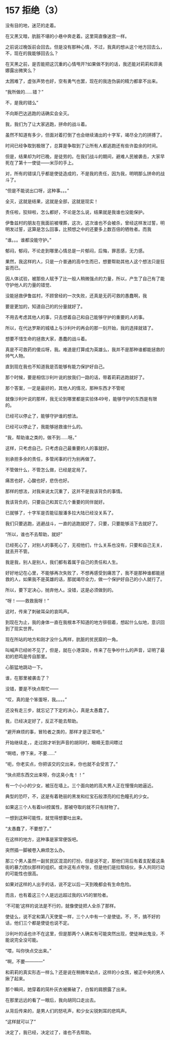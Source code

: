 # 157 拒绝（3）

没有目的地，迷茫的走着。

在又黑又暗，肮脏不堪的小巷中奔走着。这里简直像迷宫一样。

之前说过晚饭前会回去。但是没有那种心情，不过，我真的想从这个地方回去么，不，现在的我能够回去么？

在天黑之前，是否能把这沉重的心情甩开?如果做不到的话，我还能对莉莉和菲奥娜露出微笑么？

太困难了，虚张声势也好，空有勇气也罢，现在的我连伪装的精力都拿不出来。

“我所做的……错？”

不，是我的错么”

不向斯巴达逃跑的话确实会全灭。

我，我们为了让大家逃跑，拼命的战斗着。

虽然不知道有多少，但面对着打倒了也会继续涌出的十字军，竭尽全力的拼搏了。

时间已经争取到极限了，总算是争取到了让所有人都逃跑还有些许盈余的时间。

但是，结果却为时已晚，是徒劳的。在我们战斗的期间，避难人民被袭击，大家早死在了第十一使徒——米莎的手上。

对，所有的错误几乎都是使徒造成的，不是我的责任，因为我，明明那么拼命的战斗了。

“但是不能说出口呀，这种事。。。”

全灭，这就是结果，这就是全部，这就是现实！

责任啦，狡辩啦，怎么都好，不论是怎么说，结果就是我谁也没能保护。

伊鲁兹村的朋友在我面前被埋葬，这次，这次谁也不会被杀，曾经这样发过誓，明明发过誓，这算是怎么回事，比预想之中的还要多上数百倍的牺牲者。而我

“谁。。。谁都没能守护。”

郁闷，郁闷，不论走到哪里心情总是一片郁闷，后悔，罪恶感，无力感。

果然，我这样的人，只是一介普通的高中生而已，想要帮助其他人这个想法只是狂妄而已。

因人体试验，被那些人赋予了比一般人稍微强点的力量，所以，产生了自己有了能守护他人的力量的错觉、

没能拯救伊鲁兹村，不顾曾经的一次失败，还真是无药可救的愚蠢啊，我

要是更加的，知道自己的的分量就好了。

不用去考虑其他人的事，只去想着自己和自己能够守护的重要的人的事。

所以，在代达罗斯的城墙上与沙利叶的再会的那一刻开始，我的选择就错了。

想要不惜生命的拯救大家，愚蠢的战斗着。

真是不可救药的傻瓜呀，我。难道是打算成为英雄么，我并不是那种谁都能拯救的帅气人物。

直到现在我也不知道我是否能够有能力保护好自己。

那个时候，要是相信沙利叶说的放我们一路的话，带着莉莉逃跑就好了。

那个答案，一定是最好的，其他人的情况，那种东西才不管呢

就像沙利叶说的那样，我无论到哪里都是实验体49号，能够守护的东西是有限的。

已经可以停止了，能够守护谁的想法。

已经可以停止了，我能够拯救谁什么的。

“我，帮助谁之类的，做不到……呀。”

这样，只考虑自己，只考虑自己最重要的人的事就好。

别承担多余的责任，多管闲事的行为别再做了。

不管做什么，不管怎么做，已经是定局了。

痛苦也好，心酸也好，悲伤也好。

那样的想法，对我来说太沉重了，这并不是我该背负的事情。

我该背负的，只要自己和其它几个重要的同伴就好。

已就够了，十字军是否能征服潘多拉大陆已经没关系了。

我们只要逃跑，逃避战斗，一直的逃跑就好了，只要，只要能够活下去就好了。

“所以，谁也不去帮助，就好”

已经死心了，对别人的事死心了，无视他们，什么关系也没有，只要和自己无关，就丢开不管。

我是我，别人是别人，我们都有着属于自己的责任和人生。

好好地记在心里，不能够再次失败了，不想再感受到痛苦了，我不是那种谁都能拯救的人，如果我不是英雄的话，那就竭尽全力，做一个保护好自己的小人就行了。

所以，要下定决心，抛弃他人。没错，这是必须做到的。

“呀！——救救我呀！”

这时，传来了刺破耳朵的哀鸣声。

到现在为止，我的身体一直在我根本不知道的地方徘徊着，想起什么似地，意识回到了现实世界。

现在所站的地方和刚才没什么两样，肮脏的贫民窟的一角。

叫喊声已经听不见了，但是，就在小港深处，传来了在争吵什么的声音，证明了最初的悲鸣是传自那里。

心脏猛地跳动一下。

谁，在那里被袭击了？

没错，要是不快点帮忙——

“哎，真的是个笨蛋呀，我。。。。”

还没有走三步，就忘记了下定的决心，真是太愚蠢了。

我，已经决定好了，反正不能去帮助。

“避开麻烦的事，冒险者之类的，那样才是正常吧。”

开始继续走，，走过刚才听到声音的胡同时，眼睛无意间瞟过

“啊唔，停下来，不要……”

“呃，你老实点，你把该交的交出来，你也就不会受苦了。”

“快点把东西交出来呀，你这臭小鬼！！”

有一个小小的少女，被压在墙上。三个面向她的高大男人正在慢慢向她逼近。

典型的恐吓，不，这是有着艳丽的黑发和红宝石般漂亮的红色瞳孔的少女。

如果这三个人有着loli控属性，那被夺取的就不只有财物了。

一想到这种可能性，就觉得想要吐出来。

“太愚蠢了，不要想了。”

在这样的地方，这种事是家常便饭吧。

突然插一脚被卷入麻烦怎么办。

那三个男人虽然一副贫民区混混的打扮，但是说不定，那他们背后有着支配着这条街的暴力团伙那样的组织。或许这有点夸张，但是他们是拉帮结伙，多人共同行动的可能性也很高。

如果对这样的人出手的话，说不定以后一天到晚都会有生命危险。

而且，也有着这三个人是远远超过我的LV5的冒险者。

‘不可能’这样的说法是不行的，就像使徒把人全杀了那样。

使徒么，说不定和第八天使爱一样，三个人中有一个是使徒。不，不，搞不好的话，他们三个都是使徒也说不定。

沙利叶的话也许不在这里，但是那两个人确实有可能突然出现，使徒神出鬼没，不能说完全没可能。

“喂，叫你快点交出来。”

“啊，不要————”

和莉莉的真实形态一样么？还是说在稍微年幼点，这样的小女孩，被正中央的男人揪了起来。

那个瞬间，她穿着的简朴灰衣被撕破了，白皙的肩膀露了出来。

在那里远远的看了一眼后，我向胡同口走出去。

从背后传来的，是男人们的怒吼声，和少女尖锐刺耳的悲鸣声。

“这样就可以了”

决定了，我已经，决定过了，谁也不去帮助。
